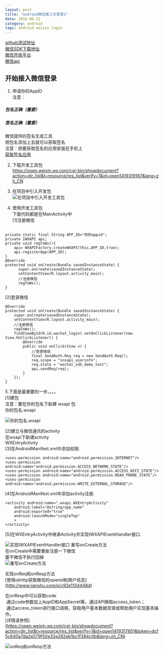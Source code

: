```yaml
---
layout: post
title: "android微信第三方登录1"
date: 2018-06-21
category: android
tags: android weixin login
---
```


[github测试地址](https://github.com/shaomiao/AndroidWechatTest)  
[微信SDK下载地址](https://pay.weixin.qq.com/wiki/doc/api/app/app.php?chapter=11_1)  
[微信开放平台](https://open.weixin.qq.com/)  
[微信api](https://open.weixin.qq.com/cgi-bin/showdocument?action=dir_list&t=resource/res_list&verify=1&id=1417751808&token=dcf5c640a7da2e579f50e32e282eb1bc1f384c0b&lang=zh_CN)  

## 开始接入微信登录

1. 申请你的AppID  
注意：  

##### 包名正确（重要）

##### 签名正确（重要）

微信提供的签名生成工具  
把包名添加上去就可以获取签名  
注意：把要获取签名的应用安装在手机上  
[获取签名应用](https://res.wx.qq.com/open/zh_CN/htmledition/res/dev/download/sdk/Gen_Signature_Android2.apk)  

2. 下载开发工具包  
https://open.weixin.qq.com/cgi-bin/showdocument?action=dir_list&t=resource/res_list&verify=1&id=open1419319167&lang=zh_CN  

3. 在项目中引入开发包  
![在项目中引入开发工具包](http://upload-images.jianshu.io/upload_images/2590671-b6783667e961b04b.png?imageMogr2/auto-orient/strip%7CimageView2/2/w/1240)  

4. 使用开发工具包  
下面代码都是在MainActivity中  
[1]注册微信  

<pre><code>
private static final String APP_ID="你的appid";
private IWXAPI api;
private void regToWx(){
    api= WXAPIFactory.createWXAPI(this,APP_ID,true);
    api.registerApp(APP_ID);
}
@Override
protected void onCreate(Bundle savedInstanceState) {
      super.onCreate(savedInstanceState);
      setContentView(R.layout.activity_main);
      //注册微信
      regToWx();
}
</code></pre>
	
	
	
    
[2]登录微信

	@Override
	protected void onCreate(Bundle savedInstanceState) {
		super.onCreate(savedInstanceState);
		setContentView(R.layout.activity_main);
		//注册微信
		regToWx();
		findViewById(R.id.wechat_login).setOnClickListener(new View.OnClickListener() {
			@Override
			public void onClick(View v) {
				//登录微信
				final SendAuth.Req req = new SendAuth.Req();
				req.scope = "snsapi_userinfo";
				req.state = "wechat_sdk_demo_test";
				api.sendReq(req);
			}
		});
	}
5.下面是最重要的一步。。。。  
[1]建包  
注意：要在你的包名下新建 wxapi 包  
你的包名.wxapi  

![你的包名.wxapi](http://upload-images.jianshu.io/upload_images/2590671-972bd98cefcbe360.png?imageMogr2/auto-orient/strip%7CimageView2/2/w/1240)


[2]建立与微信通讯的activity  
在wxapi下新建activity  
WXEntryActivity  
[3]在AndroidManifest.xml中添加权限.   

	<uses-permission android:name="android.permission.INTERNET"/> 
	<uses-permission android:name="android.permission.ACCESS_NETWORK_STATE"/> 
	<uses-permission android:name="android.permission.ACCESS_WIFI_STATE"/> 
	<uses-permission android:name="android.permission.READ_PHONE_STATE"/> 
	<uses-permission android:name="android.permission.WRITE_EXTERNAL_STORAGE"/>
[4]在AndroidManifest.xml中添加activity注册.   

	<activity android:name=".wxapi.WXEntryActivity"
		android:label="@string/app_name"
		android:exported="true"
		android:launchMode="singleTop"
		>
	</activity>

[5]在WXEntryActivity中继承Activity并实现IWXAPIEventHandler接口.   

![实现IWXAPIEventHandler接口](http://upload-images.jianshu.io/upload_images/2590671-4a894506b8235e85.png?imageMogr2/auto-orient/strip%7CimageView2/2/w/1240)
重写onCreate方法  
在onCreate中需要重新注册一下微信  
要不微信不执行回掉  
![重写onCreate方法](http://upload-images.jianshu.io/upload_images/2590671-bb5ff100cf328000.png?imageMogr2/auto-orient/strip%7CimageView2/2/w/1240)



实现onReq和onResp方法  
[使用okhttp获取微信的openid和用户信息]  
(http://www.jianshu.com/p/c92e1134448d)

在onResp中可以获取code  
 通过code参数加上AppID和AppSecret等，通过API换取access_token；  
 通过access_token进行接口调用，获取用户基本数据资源或帮助用户实现基本操作。  
[详情请参照]  
(https://open.weixin.qq.com/cgi-bin/showdocument?action=dir_list&t=resource/res_list&verify=1&id=open1419317851&token=dcf5c640a7da2e579f50e32e282eb1bc1f384c0b&lang=zh_CN)


![onReq和onResp方法](http://upload-images.jianshu.io/upload_images/2590671-8052581cdb699373.png?imageMogr2/auto-orient/strip%7CimageView2/2/w/1240)  

